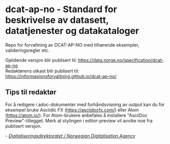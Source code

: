 # dcat-ap-no - Standard for beskrivelse av datasett, datatjenester og datakataloger

Repo for forvaltning av DCAT-AP-NO med tilhørende eksempler, valideringsregler etc.

Gjeldende versjon blir publisert til: https://data.norge.no/specification/dcat-ap-no  
Redaktørens utkast blir publisert til: https://informasjonsforvaltning.github.io/dcat-ap-no/  

## Tips til redaktør

For å redigere i adoc-dokumenter med forhåndsvisning av output kan du for eksempel bruke Asciidic FX  (https://asciidocfx.com/) eller Atom (https://atom.io/). For Atom-brukere anbefales å installere  "AsciiDoc Preview"-tillegget. Merk at stylingen i editor-preview vil avvike noe fra publisert versjon.


\- [_Digitaliseringsdirektoratet / Norwegian Digitalisation Agency_](https://digdir.no)
